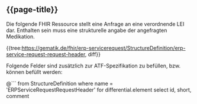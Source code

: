 ## {{page-title}}

Die folgende FHIR Ressource stellt eine Anfrage an eine verordnende LEI dar. Enthalten sein muss eine strukturelle angabe der angefragten Medikation.

{{tree:https://gematik.de/fhir/erp-servicerequest/StructureDefinition/erp-service-request-request-header, diff}}

Folgende Felder sind zusätzlich zur ATF-Spezifikation zu befüllen, bzw. können befüllt werden:

@```
from StructureDefinition
where name = 'ERPServiceRequestRequestHeader'
for differential.element
    select id, short, comment
```
